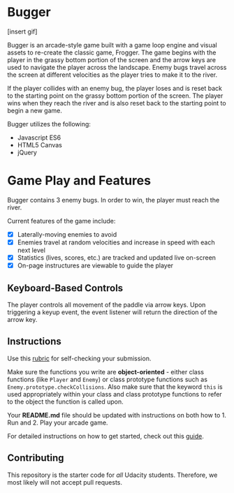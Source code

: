 # Bugger

[insert gif]

Bugger is an arcade-style game built with a game loop engine and visual assets to re-create the classic game, Frogger. The game begins with the player in the grassy bottom portion of the screen and the arrow keys are used to navigate the player across the landscape. Enemy bugs travel across the screen at different velocities as the player tries to make it to the river.

If the player collides with an enemy bug, the player loses and is reset back to the starting point on the grassy bottom portion of the screen. The player wins when they reach the river and is also reset back to the starting point to begin a new game.


Bugger utilizes the following:
* Javascript ES6
* HTML5 Canvas
* jQuery

# Game Play and Features

Bugger contains 3 enemy bugs. In order to win, the player must reach the river.

Current features of the game include:
-[X] Laterally-moving enemies to avoid
-[X] Enemies travel at random velocities and increase in speed with each next level
-[X] Statistics (lives, scores, etc.) are tracked and updated live on-screen
-[X] On-page instructures are viewable to guide the player

## Keyboard-Based Controls

The player controls all movement of the paddle via arrow keys. Upon triggering a keyup event, the event listener will return the direction of the arrow key.

## Instructions

Use this [rubric](https://review.udacity.com/#!/rubrics/15/view) for self-checking your submission.

Make sure the functions you write are **object-oriented** - either class functions (like `Player` and `Enemy`) or class prototype functions such as `Enemy.prototype.checkCollisions`. Also make sure that the keyword `this` is used appropriately within your class and class prototype functions to refer to the object the function is called upon.

Your **README.md** file should be updated with instructions on both how to 1. Run and 2. Play your arcade game.

For detailed instructions on how to get started, check out this [guide](https://docs.google.com/document/d/1v01aScPjSWCCWQLIpFqvg3-vXLH2e8_SZQKC8jNO0Dc/pub?embedded=true).

## Contributing

This repository is the starter code for _all_ Udacity students. Therefore, we most likely will not accept pull requests.
